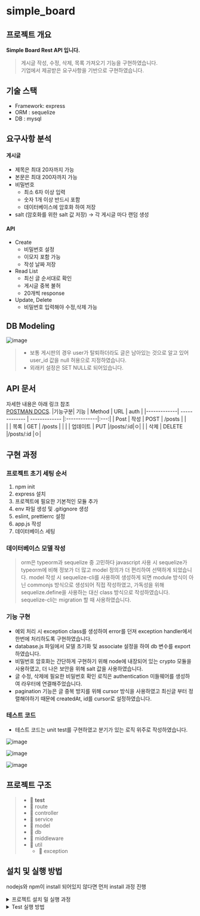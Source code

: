 # simple_board
## 프로젝트 개요

**Simple Board Rest API 입니다.**

> 게시글 작성, 수정, 삭제, 목록 가져오기 기능을 구현하였습니다. <br>
> 기업에서 제공받은 요구사항을 기반으로 구현하였습니다.
>
## 기술 스택
- Framework: express
- ORM : sequelize
- DB : mysql

## 요구사항 분석
#### 게시글 
- 제목은 최대 20자까지 가능<br>
- 본문은 최대 200자까지 가능
- 비밀번호
  - 최소 6자 이상 입력
  - 숫자 1개 이상 반드시 포함
  - 데이터베이스에 암호화 하여 저장
- salt (암호화를 위한 salt 값 저장) -> 각 게시글 마다 랜덤 생성
#### API
- Create 
    - 비밀번호 설정
    - 이모지 포함 가능
    - 작성 날짜 저장
- Read List
  - 최신 글 순서대로 확인
  - 게시글 중복 불허
  - 20개씩 response
- Update, Delete
  - 비밀번호 입력해야 수정,삭제 가능

## DB Modeling
![image](https://user-images.githubusercontent.com/55984573/200038377-8954f249-a9ed-4948-aae9-655ab06d2161.png)

>-  보통 게시판의 경우 user가 탈퇴하더라도 글은 남아있는 것으로 알고 있어 user_id 값을 null 허용으로 지정하였습니다.
>-  외래키 설정은 SET NULL로 되어있습니다.

## API 문서
자세한 내용은 아래 링크 참조<br>
[POSTMAN DOCS](https://documenter.getpostman.com/view/11539438/2s8YYCuRLP).
|기능구분| 기능  | Method | URL |  auth |
|-------------| ------------- | ------------- |:-------------|:---:| 
| Post | 작성 | POST | /posts  |    |   
|  | 목록 | GET | /posts  | |
|  | 업데이트 | PUT  |/posts/:id|ㅇ|
|  |  삭제  | DELETE |/posts/:id |ㅇ|

 > 

## 구현 과정 
### 프로젝트 초기 세팅 순서
1. npm init
2. express 설치
3. 프로젝트에 필요한 기본적인 모듈 추가
4. env 파일 생성 및 .gitignore 생성
5. eslint, prettierrc 설정
6. app.js 작성
7. 데이터베이스 세팅 

### 데이터베이스 모델 작성
> orm은 typeorm과 sequelize 중 고민하다 javascript 사용 시 sequelize가 typeorm에 비해 정보가 더 많고 model 정의가 더 편리하여 선택하게 되었습니다.
> model 작성 시 sequelize-cli를 사용하여 생성하게 되면 module 방식이 아닌 commonjs 방식으로 생성되어 직접 작성하였고,
> 가독성을 위해 sequelize.define을 사용하는 대신 class 방식으로 작성하였습니다.
> sequelize-cli는 migration 할 때 사용하였습니다.

### 기능 구현
- 예외 처리 시 exception class를 생성하여 error를 던져 exception handler에서 한번에 처리하도록 구현하였습니다.
- database.js 파일에서 모델 초기화 및 associate 설정을 하여 db 변수를 export 하였습니다.
- 비밀번호 암호화는 간단하게 구현하기 위해 node에 내장되어 있는 crypto 모듈을 사용하였고, 더 나은 보안을 위해 salt 값을 사용하였습니다.
- 글 수정, 삭제에 필요한 비밀번호 확인 로직은 authentication 미들웨어를 생성하여 라우터에 연결해주었습니다.
- pagination 기능은 글 중복 방지를 위해 cursor 방식을 사용하였고 최신글 부터 정렬해야하기 때문에 createdAt, id를 cursor로 설정하였습니다.

### 테스트 코드
- 테스트 코드는 unit test를 구현하였고 분기가 있는 로직 위주로 작성하였습니다.

![image](https://user-images.githubusercontent.com/55984573/200032707-246f7095-4991-469f-8bed-faf06e232935.png)

![image](https://user-images.githubusercontent.com/55984573/200032939-887f4759-8360-4a95-8848-acfb423a781d.png)

![image](https://user-images.githubusercontent.com/55984573/200033191-ec9a912f-f53e-445a-b428-bb45e77dc397.png)

## 프로젝트 구조
> - 📂 __test__<br>
> - 📁 route<br>
> - 📁 controller<br>
> - 📁 service<br>
> - 📁 model<br>
> - 📁 db<br>
> - 📁 middleware<br>
> - 📁 util<br>
>   - 📁 exception



## 설치 및 실행 방법
nodejs와 npm이 install 되어있지 않다면 먼저 install 과정 진행
<details>
    <summary> 프로젝트 설치 밀 실행 과정</summary>

<b>1. 프로젝트 clone 및 디렉토리 이동</b>
```bash
git clone https://github.com/PreOnboarding-Team-F/community_service.git
cd community_service
```
<b>2. .env 파일 생성</b>
```bash
PORT=
DB_HOST=
DB_USERNAME=
DB_PASSWORD=
DB_NAME=
DB=
ALGORITHM=sha512
KEY_STRETCHING=10000
```
<b>3. node package 설치</b>
```javascript
npm install
```
<b>4. 서버 실행</b>
```javascript
npm start
```
</details>

<details>
    <summary>Test 실행 방법</summary>
    
<b>unit test 실행</b>
```javascript
npm run test
```
</details>



